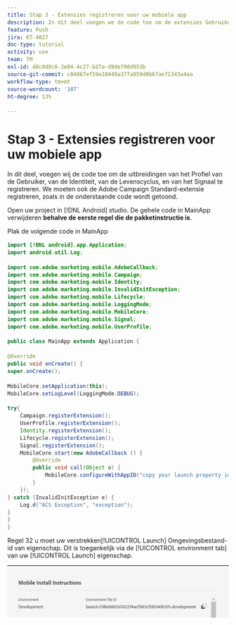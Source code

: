 ```yaml
---
title: Stap 3 - Extensies registreren voor uw mobiele app
description: In dit deel voegen we de code toe om de extensies Gebruikersprofiel, Identiteit, Levenscyclus en Signaal te registreren.
feature: Push
jira: KT-4827
doc-type: tutorial
activity: use
team: TM
exl-id: d8c0d8c6-2e04-4c27-b27a-d0de79dd953b
source-git-commit: c84867ef59a10448a377a959d0b67ae71343a4aa
workflow-type: tm+mt
source-wordcount: '107'
ht-degree: 13%

---
```


# Stap 3 - Extensies registreren voor uw mobiele app

In dit deel, voegen wij de code toe om de uitbreidingen van het Profiel van de Gebruiker, van de Identiteit, van de Levenscyclus, en van het Signaal te registreren. We moeten ook de Adobe Campaign Standard-extensie registreren, zoals in de onderstaande code wordt getoond.

Open uw project in [!DNL Android] studio. De gehele code in MainApp verwijderen **behalve de eerste regel die de pakketinstructie is**.

Plak de volgende code in MainApp

<!--
Removed `{.line-numbers}` below
-->

```java
import [!DNL android].app.Application;
import android.util.Log;

import com.adobe.marketing.mobile.AdobeCallback;
import com.adobe.marketing.mobile.Campaign;
import com.adobe.marketing.mobile.Identity;
import com.adobe.marketing.mobile.InvalidInitException;
import com.adobe.marketing.mobile.Lifecycle;
import com.adobe.marketing.mobile.LoggingMode;
import com.adobe.marketing.mobile.MobileCore;
import com.adobe.marketing.mobile.Signal;
import com.adobe.marketing.mobile.UserProfile;

public class MainApp extends Application {

@Override
public void onCreate() {
super.onCreate();

MobileCore.setApplication(this);
MobileCore.setLogLevel(LoggingMode.DEBUG);

try{
    Campaign.registerExtension();
    UserProfile.registerExtension();
    Identity.registerExtension();
    Lifecycle.registerExtension();
    Signal.registerExtension();
    MobileCore.start(new AdobeCallback () {
        @Override
        public void call(Object o) {
            MobileCore.configureWithAppID("copy your launch property id here");
        }
    });
} catch (InvalidInitException e) {
    Log.d("ACS Exception", "exception");
}
}
}
```

Regel 32 u moet uw verstrekken[!UICONTROL  Launch] Omgevingsbestand-id van eigenschap. Dit is toegankelijk via de [!UICONTROL environment tab] van uw [!UICONTROL Launch] eigenschap.

![launch-id](assets/launch-id-property.PNG)
